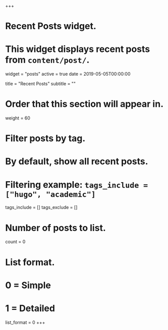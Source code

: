 +++
# Recent Posts widget.
# This widget displays recent posts from `content/post/`.
widget = "posts"
active = true
date = 2019-05-05T00:00:00

title = "Recent Posts"
subtitle = ""

# Order that this section will appear in.
weight = 60

# Filter posts by tag.
#  By default, show all recent posts.
#  Filtering example: `tags_include = ["hugo", "academic"]`
tags_include = []
tags_exclude = []

# Number of posts to list.
count = 0

# List format.
#   0 = Simple
#   1 = Detailed
list_format = 0
+++

